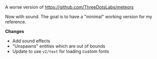 A worse version of https://github.com/ThreeDotsLabs/meteors

Now with sound. The goal is to have a "minimal" working version for my reference.

**Changes**

- Add sound effects
- "Unspawns" entities which are out of bounds
- Update to use `v2/text` for loading custom fonts
